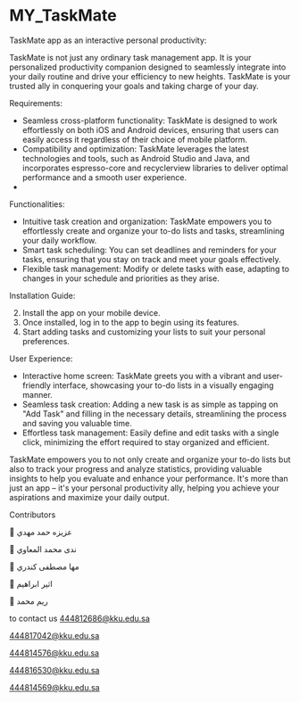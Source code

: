 # MY_TaskMate
TaskMate app as an interactive personal productivity:

TaskMate is not just any ordinary task management app. It is your personalized productivity companion designed to seamlessly integrate into your daily routine and drive your efficiency to new heights. TaskMate is your trusted ally in conquering your goals and taking charge of your day.

Requirements:

- Seamless cross-platform functionality: TaskMate is designed to work effortlessly on both iOS and Android devices, ensuring that users can easily access it regardless of their choice of mobile platform.
- Compatibility and optimization: TaskMate leverages the latest technologies and tools, such as Android Studio and Java, and incorporates espresso-core and recyclerview libraries to deliver optimal performance and a smooth user experience.
- 
Functionalities:

- Intuitive task creation and organization: TaskMate empowers you to effortlessly create and organize your to-do lists and tasks, streamlining your daily workflow.
- Smart task scheduling: You can set deadlines and reminders for your tasks, ensuring that you stay on track and meet your goals effectively.
- Flexible task management: Modify or delete tasks with ease, adapting to changes in your schedule and priorities as they arise.

Installation Guide:

2. Install the app on your mobile device.
3. Once installed, log in to the app to begin using its features.
4. Start adding tasks and customizing your lists to suit your personal preferences.

User Experience:

- Interactive home screen: TaskMate greets you with a vibrant and user-friendly interface, showcasing your to-do lists in a visually engaging manner.
- Seamless task creation: Adding a new task is as simple as tapping on "Add Task" and filling in the necessary details, streamlining the process and saving you valuable time.
- Effortless task management: Easily define and edit tasks with a single click, minimizing the effort required to stay organized and efficient.

TaskMate empowers you to not only create and organize your to-do lists but also to track your progress and analyze statistics, providing valuable insights to help you evaluate and enhance your performance. It's more than just an app – it's your personal productivity ally, helping you achieve your aspirations and maximize your daily output.

Contributors

	عزيزه حمد مهدي

	ندى محمد المعاوي

	مها مصطفى كندري

	اثير ابراهيم

	ريم محمد

to contact us
444812686@kku.edu.sa

444817042@kku.edu.sa

444814576@kku.edu.sa

444816530@kku.edu.sa

444814569@kku.edu.sa

